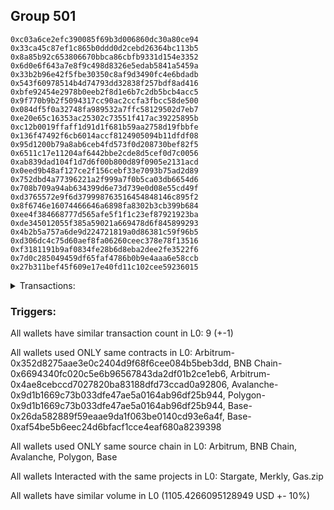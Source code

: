## Group 501

```0x8cfc2016256ebb57ada0c969979b620401d2c9c7
0xc03a6ce2efc390085f69b3d006860dc30a80ce94
0x33ca45c87ef1c865b0ddd0d2cebd26364bc113b5
0x8a85b92c653806670bbca86cbfb9331d154e3352
0x6d0e6f643a7e8f9c498d8326e5edab5841a5459a
0x33b2b96e42f5fbe30350c8af9d3490fc4e6bdadb
0x543f60978514b4d74793dd32838f257bdf8ad416
0xbfe92454e2978b0eeb2f8d1e6b7c2db5bcb4acc5
0x9f770b9b2f5094317cc90ac2ccfa3fbcc58de500
0x084df5f0a32748fa989532a7ffc58129502d7eb7
0xe20e65c16353ac25302c73551f417ac39225895b
0xc12b0019ffaff1d91d1f681b59aa2758d19fbbfe
0x136f47492f6cb6014accf8124905094b11dfdf08
0x95d1200b79a8ab6ceb4fd573f0d208730bef82f5
0x6511c17e11204af6442bbe2cde8d5cef0d7c0056
0xab839dad104f1d7d6f00b800d89f0905e2131acd
0x0eed9b48af127ce2f156cebf33e7093b75ad2d89
0x752dbd4a77396221a2f999a7f0b5ca03db6654d6
0x708b709a94ab634399d6e73d739e0d08e55cd49f
0xd3765572e9f6d379998763516454848146c895f2
0x8f6746e16074466646a6898fa8302b3cb399b684
0xee4f384668777d565afe5f1f1c23ef87921923ba
0xde345012055f385a59021a669478d6f845899293
0x4b2b5a757a6de9d224721819a0d86381c59f96b5
0xd306dc4c75d60aef8fa06260ceec378e78f13516
0xf3181191b9af0834fe28b6d8eba2dee2fe3522f6
0x7d0c285049459df65faf4786b0b9e4aaa6e58ccb
0x27b311bef45f609e17e40fd11c102cee59236015
```
<details>
<summary>Transactions:</summary>

Hashes: 

Wallet: 0x8cfc2016256ebb57ada0c969979b620401d2c9c7

       Hash: 0xf6ed8cae7df48eac57d4a1121126904443ff88ee9f5409fd6ab142724ddcf8e0
         - source chain: Arbitrum
         - destination chain: BNB Chain
         - project: Stargate
         - contract: 0x352d8275aae3e0c2404d9f68f6cee084b5beb3dd
         - value USD: 9.431628276
       Hash: 0x2aa1936dbb971467a13c274419dffeb8420ffe5405b286aae749490062a010c6
         - source chain: BNB Chain
         - destination chain: Base
         - project: Stargate
         - contract: 0x6694340fc020c5e6b96567843da2df01b2ce1eb6
         - value USD: 7.559213079
       Hash: 0x4807e0d516b32abb8733635c690de9fed61a0d3ed1467132dbf34773bf118158
         - source chain: Arbitrum
         - destination chain: Aptos
         - project: Merkly
         - contract: 0x4ae8cebccd7027820ba83188dfd73ccad0a92806
       Hash: 0xd85b0531210840b2d490efb96607a8b70c7fcf228e44828a315f1ac4d7c0d3b5
         - source chain: Arbitrum
         - destination chain: BNB Chain
         - project: Stargate
         - contract: 0x352d8275aae3e0c2404d9f68f6cee084b5beb3dd
         - value USD: 263.248442222
       Hash: 0xcb987b980786b3db0c2a8118d6b63c5983f10b889b65d667a20b0c0e086333d2
         - source chain: BNB Chain
         - destination chain: Avalanche
         - project: Stargate
         - contract: 0x6694340fc020c5e6b96567843da2df01b2ce1eb6
         - value USD: 262.163150638
       Hash: 0xa211967687bb31cd15e547e8c3fbebd6c0a081ce4a1cfec880581c7b8d07fab2
         - source chain: Avalanche
         - destination chain: Polygon
         - project: Stargate
         - contract: 0x9d1b1669c73b033dfe47ae5a0164ab96df25b944
         - value USD: 260.816788599
       Hash: 0xe27eea234e3c16fc8090245433441188441179d06311f0ecd3677746cc8d99c1
         - source chain: Polygon
         - destination chain: Base
         - project: Stargate
         - contract: 0x9d1b1669c73b033dfe47ae5a0164ab96df25b944
         - value USD: 258.055023158
       Hash: 0x1f59d1316380f4820f4272b4c8549572d089f62fede944e39b7333dd7a0dbf99
         - source chain: Base
         - destination chain: Base
         - project: Gas.zip
         - contract: 0x26da582889f59eaae9da1f063be0140cd93e6a4f
         - value USD: 0.0001524718947
       Hash: 0x38b1c7718476278a1d4865ad82051e0bff60ccdecec56cd3d5b2c6b02167bfdc
         - source chain: Base
         - destination chain: Optimism
         - project: Stargate
         - contract: 0xaf54be5b6eec24d6bfacf1cce4eaf680a8239398
         - value USD: 44.152211069
Wallet: 0xc03a6ce2efc390085f69b3d006860dc30a80ce94

       Hash:0x4800961d55246ae587c5c8c033ca14af4b6aae25aa8c4d19bba30cdabd76a845
         - source chain: Arbitrum
         - destination chain: BNB Chain
         - project: Stargate
         - contract: 0x352d8275aae3e0c2404d9f68f6cee084b5beb3dd
         - value USD: 9.278487136
       Hash:0x32f8d37ef3fc2a7ab108d91b2726edeb76785f17e95c2afab6269e15bbe35583
         - source chain: BNB Chain
         - destination chain: Base
         - project: Stargate
         - contract: 0x6694340fc020c5e6b96567843da2df01b2ce1eb6
         - value USD: 7.330785045
       Hash:0x6357a77da05bb46c219c16ed36f3b70da3763ec867ffcbe6663060d7b541c5fd
         - source chain: Arbitrum
         - destination chain: Aptos
         - project: Merkly
         - contract: 0x4ae8cebccd7027820ba83188dfd73ccad0a92806
       Hash:0xce60520fd460df2e3454947c2e8946f1578b77ab4e4452937c4fcce1f08380d6
         - source chain: Arbitrum
         - destination chain: BNB Chain
         - project: Stargate
         - contract: 0x352d8275aae3e0c2404d9f68f6cee084b5beb3dd
         - value USD: 262.516664167
       Hash:0xce771eee1ddcf37656899b3cd1204db0af3492d3d150a1ea88bd937a53bb0a9b
         - source chain: BNB Chain
         - destination chain: Avalanche
         - project: Stargate
         - contract: 0x6694340fc020c5e6b96567843da2df01b2ce1eb6
         - value USD: 261.153612084
       Hash:0x1ccbf7c4b052815b13eaffd5c18b0461d36125a070e76ba824a56a3153f63266
         - source chain: Avalanche
         - destination chain: Polygon
         - project: Stargate
         - contract: 0x9d1b1669c73b033dfe47ae5a0164ab96df25b944
         - value USD: 259.419869273
       Hash:0xfcbd9cff323c3aada0a5870f3059d137ed0c8c531bb1613657dc40b3b8e3756f
         - source chain: Polygon
         - destination chain: Base
         - project: Stargate
         - contract: 0x9d1b1669c73b033dfe47ae5a0164ab96df25b944
         - value USD: 256.527657569
       Hash:0x8f09bc8e45fd94048d2043fa238ec1e653a6c61dfc2a925eb3c36d18624c8677
         - source chain: Base
         - destination chain: Base
         - project: Gas.zip
         - contract: 0x26da582889f59eaae9da1f063be0140cd93e6a4f
         - value USD: 4.630382921e-05
       Hash:0x0fa32ffafe0f71fc3a555597ea86aa9e22fffd1c6ca17e382473b196604175ad
         - source chain: Base
         - destination chain: Optimism
         - project: Stargate
         - contract: 0xaf54be5b6eec24d6bfacf1cce4eaf680a8239398
         - value USD: 43.083640254
Wallet: 0x33ca45c87ef1c865b0ddd0d2cebd26364bc113b5

       Hash:0x4d3da93c1e6d348dddcc9e1bb05726bb62fd5d1f16b05c18692ec3edb4db1b49
         - source chain: Arbitrum
         - destination chain: BNB Chain
         - project: Stargate
         - contract: 0x352d8275aae3e0c2404d9f68f6cee084b5beb3dd
         - value USD: 9.546567695
       Hash:0x7d4350a6863572e3f6009f24d7457961b06329b99253de910575c00334bd355d
         - source chain: BNB Chain
         - destination chain: Base
         - project: Stargate
         - contract: 0x6694340fc020c5e6b96567843da2df01b2ce1eb6
         - value USD: 7.590468861
       Hash:0xcc56477887361728b67d3d80b40dbbb1358979f263ce64f188e43f08c3dd37e5
         - source chain: Arbitrum
         - destination chain: Aptos
         - project: Merkly
         - contract: 0x4ae8cebccd7027820ba83188dfd73ccad0a92806
       Hash:0x6a64bbadd953fe02a3aba9ddb51b347411c2601d4d56d30b617505195bb660c3
         - source chain: Arbitrum
         - destination chain: BNB Chain
         - project: Stargate
         - contract: 0x352d8275aae3e0c2404d9f68f6cee084b5beb3dd
         - value USD: 259.64104478
       Hash:0x2b4ce7c0be7c61ea2ca2b63f4e99f56de268ddc5c1dfc44db357104cef21c186
         - source chain: BNB Chain
         - destination chain: Avalanche
         - project: Stargate
         - contract: 0x6694340fc020c5e6b96567843da2df01b2ce1eb6
         - value USD: 257.463227473
       Hash:0x0a13f6acc9f3b8ab7dd8484ec7594d717f421033f562231c73ccc1d012937a85
         - source chain: Avalanche
         - destination chain: Polygon
         - project: Stargate
         - contract: 0x9d1b1669c73b033dfe47ae5a0164ab96df25b944
         - value USD: 255.983818701
       Hash:0x4d0602b8526a5ccc735f2b1076eb3214659943beab80aa1be26a99094b92a936
         - source chain: Polygon
         - destination chain: Base
         - project: Stargate
         - contract: 0x9d1b1669c73b033dfe47ae5a0164ab96df25b944
         - value USD: 253.370061943
       Hash:0x644235dada383103ae138a185ee68adc420125af720d585e619c277b06d52bc7
         - source chain: Base
         - destination chain: Kava
         - project: Gas.zip
         - contract: 0x26da582889f59eaae9da1f063be0140cd93e6a4f
         - value USD: 4.248853075e-08
       Hash:0x7536cdcc13771db318f986b3c1a255052f4022729d7d52bd06b46d0d99f69e6a
         - source chain: Base
         - destination chain: Optimism
         - project: Stargate
         - contract: 0xaf54be5b6eec24d6bfacf1cce4eaf680a8239398
         - value USD: 47.03687826
Wallet: 0x8a85b92c653806670bbca86cbfb9331d154e3352

       Hash:0x9a6a3f64c15d09f800674f879a207a3f9f02c3f8e28182c2d0c2eba87969e2e8
         - source chain: Arbitrum
         - destination chain: BNB Chain
         - project: Stargate
         - contract: 0x352d8275aae3e0c2404d9f68f6cee084b5beb3dd
         - value USD: 9.082977139
       Hash:0x2ad5449ac298e3bb24b354360e59a6a40d0b9c72bb00c46596d009124e50e8d6
         - source chain: BNB Chain
         - destination chain: Base
         - project: Stargate
         - contract: 0x6694340fc020c5e6b96567843da2df01b2ce1eb6
         - value USD: 7.147019134
       Hash:0xe64a670fe6068b8b0dd247f3866b40a3eace9f5bdf9e61d56d29f55b9a1f10ea
         - source chain: Arbitrum
         - destination chain: Aptos
         - project: Merkly
         - contract: 0x4ae8cebccd7027820ba83188dfd73ccad0a92806
       Hash:0xe50659fd580a4d044e7dd2483820e31abea75f071398697d7f0c8e8039c9e422
         - source chain: Arbitrum
         - destination chain: BNB Chain
         - project: Stargate
         - contract: 0x352d8275aae3e0c2404d9f68f6cee084b5beb3dd
         - value USD: 267.336193
       Hash:0xe416552e837ba39cd91acfb54d1c1d7c48ba7b6590757c3491c29a9a18bb59ea
         - source chain: BNB Chain
         - destination chain: Avalanche
         - project: Stargate
         - contract: 0x6694340fc020c5e6b96567843da2df01b2ce1eb6
         - value USD: 265.537020919
       Hash:0xa1f01203fadf7e73be56fd788e62994d5d384c0f917f62be84a5ed671aaf2b0a
         - source chain: Avalanche
         - destination chain: Polygon
         - project: Stargate
         - contract: 0x9d1b1669c73b033dfe47ae5a0164ab96df25b944
         - value USD: 264.05206028
       Hash:0x71811e5d5ecbd54857c9fcca72533483236fb2dfb9d44858ed800051e88898ab
         - source chain: Polygon
         - destination chain: Base
         - project: Stargate
         - contract: 0x9d1b1669c73b033dfe47ae5a0164ab96df25b944
         - value USD: 261.45102292
       Hash:0xea6ef51b18ad09c2fad1471275c76d1bf03b8503c310e3a1f424b1a50d330d21
         - source chain: Base
         - destination chain: Metis
         - project: Gas.zip
         - contract: 0x26da582889f59eaae9da1f063be0140cd93e6a4f
         - value USD: 8.155973349e-07
       Hash:0x79ae178e0fea1a5ad4005641e58533a1652f3d629a44a9b6c6ee8968a712bddc
         - source chain: Base
         - destination chain: Optimism
         - project: Stargate
         - contract: 0xaf54be5b6eec24d6bfacf1cce4eaf680a8239398
         - value USD: 43.584594214
Wallet: 0x6d0e6f643a7e8f9c498d8326e5edab5841a5459a

       Hash:0xe8e7454b4f26d355d398776eccda9a317c1bdb3b9f2273441247d0fa4081838e
         - source chain: Arbitrum
         - destination chain: BNB Chain
         - project: Stargate
         - contract: 0x352d8275aae3e0c2404d9f68f6cee084b5beb3dd
         - value USD: 9.25167998
       Hash:0x04512f51f83ab7fc38d84c1fea2659a9df78d60a3cdd8ea03d862f7699c645ff
         - source chain: BNB Chain
         - destination chain: Base
         - project: Stargate
         - contract: 0x6694340fc020c5e6b96567843da2df01b2ce1eb6
         - value USD: 7.389062607
       Hash:0xa9bb73825815bb8c38f0d842478ea1394ba5c108a2a8c8fa3db4b2f715b2aa4c
         - source chain: Arbitrum
         - destination chain: Aptos
         - project: Merkly
         - contract: 0x4ae8cebccd7027820ba83188dfd73ccad0a92806
       Hash:0x949042c15cf575d2c5cda24ec8e3843d493fa3515a9ed6859ac5cb0c6680b0ef
         - source chain: Arbitrum
         - destination chain: BNB Chain
         - project: Stargate
         - contract: 0x352d8275aae3e0c2404d9f68f6cee084b5beb3dd
         - value USD: 276.008190424
       Hash:0x1cd4f244d3556f350f36831b6380d90b6a87d37fb91d7db319489284dfba49c1
         - source chain: BNB Chain
         - destination chain: Avalanche
         - project: Stargate
         - contract: 0x6694340fc020c5e6b96567843da2df01b2ce1eb6
         - value USD: 274.307857169
       Hash:0xcb9fc647051145ef43241d326a11aa5b483fc6e2cb1941924547c5f4e953f6fd
         - source chain: Avalanche
         - destination chain: Polygon
         - project: Stargate
         - contract: 0x9d1b1669c73b033dfe47ae5a0164ab96df25b944
         - value USD: 272.809309196
       Hash:0x8c6d611cfd97faa6604d6d039c7e8d7b6ae0f7618566fc93f37c801ca5bd0ea0
         - source chain: Polygon
         - destination chain: Base
         - project: Stargate
         - contract: 0x9d1b1669c73b033dfe47ae5a0164ab96df25b944
         - value USD: 270.32681201
       Hash:0x6bccdd4ff32a2de1cfc7b8de6e46fe710b7b6179ac453bddd0b5b9ffe37db2f1
         - source chain: Base
         - destination chain: Scroll
         - project: Gas.zip
         - contract: 0x26da582889f59eaae9da1f063be0140cd93e6a4f
         - value USD: 9.8349417e-05
       Hash:0xaf0a8609f4d5b83ba0fb2bba057f9b60683d209f6bb61fdbd654aff19d7b992c
         - source chain: Base
         - destination chain: Optimism
         - project: Stargate
         - contract: 0xaf54be5b6eec24d6bfacf1cce4eaf680a8239398
         - value USD: 45.658741496
Wallet: 0x33b2b96e42f5fbe30350c8af9d3490fc4e6bdadb

       Hash:0x7df4bb56bc369223fc513931a55d0157f3a54fd9437377198d66dad86da299b3
         - source chain: Arbitrum
         - destination chain: BNB Chain
         - project: Stargate
         - contract: 0x352d8275aae3e0c2404d9f68f6cee084b5beb3dd
         - value USD: 15.010802041
       Hash:0x242b242b422e80c2e9262b9129dd35bf8f3a72fdbf6f17723854f96a1097a68e
         - source chain: BNB Chain
         - destination chain: Base
         - project: Stargate
         - contract: 0x6694340fc020c5e6b96567843da2df01b2ce1eb6
         - value USD: 13.017464522
       Hash:0x947764a17802298d7e8a834b25c580f0cad9cb05e27af9952285a1a15e1f7372
         - source chain: Arbitrum
         - destination chain: Aptos
         - project: Merkly
         - contract: 0x4ae8cebccd7027820ba83188dfd73ccad0a92806
       Hash:0x5640428172ba4df2d5c64aab3466a11f082b4c1efa86a32d947a3bf55b3ad932
         - source chain: Arbitrum
         - destination chain: BNB Chain
         - project: Stargate
         - contract: 0x352d8275aae3e0c2404d9f68f6cee084b5beb3dd
         - value USD: 270.183481926
       Hash:0xba66857d09603b83e9d116ea3bd8757a711f13b6397606897ac48d1d234978bb
         - source chain: BNB Chain
         - destination chain: Avalanche
         - project: Stargate
         - contract: 0x6694340fc020c5e6b96567843da2df01b2ce1eb6
         - value USD: 267.545201748
       Hash:0x9c4970da265214809e9a9c683c816ce56bc0c634a9ebf157a2e88dffe5e7fa37
         - source chain: Avalanche
         - destination chain: Polygon
         - project: Stargate
         - contract: 0x9d1b1669c73b033dfe47ae5a0164ab96df25b944
         - value USD: 265.677249078
       Hash:0xf9de877272253dc12051422176275f2a14382c43582907657fe15fc4a4bf40e3
         - source chain: Polygon
         - destination chain: Base
         - project: Stargate
         - contract: 0x9d1b1669c73b033dfe47ae5a0164ab96df25b944
         - value USD: 263.44168951
       Hash:0xef78d9de316626d7ebe74b24f17d4325fee0939b07453e2193bd842cd35dfe56
         - source chain: Base
         - destination chain: Scroll
         - project: Gas.zip
         - contract: 0x26da582889f59eaae9da1f063be0140cd93e6a4f
         - value USD: 4.0068281e-05
       Hash:0x2c4ab945826fc3b0cd9e5b64c20dc2ad334ea04665ab4c84e43d937f720044ae
         - source chain: Base
         - destination chain: Optimism
         - project: Stargate
         - contract: 0xaf54be5b6eec24d6bfacf1cce4eaf680a8239398
         - value USD: 42.003175547
Wallet: 0x543f60978514b4d74793dd32838f257bdf8ad416

       Hash:0x76131d3e8bb06e3aeb8e00f1aed8125d9d401c1905ef3722cbd8d245f1b79bf6
         - source chain: Arbitrum
         - destination chain: BNB Chain
         - project: Stargate
         - contract: 0x352d8275aae3e0c2404d9f68f6cee084b5beb3dd
         - value USD: 9.197858514
       Hash:0x1e40e7f028fec30b7ff7e3e72f1724326c98767721ebe085bd77c36e7569b52f
         - source chain: BNB Chain
         - destination chain: Base
         - project: Stargate
         - contract: 0x6694340fc020c5e6b96567843da2df01b2ce1eb6
         - value USD: 7.316889473
       Hash:0x62f0f9339fe02fb9325d6e0a496dd33bc1de7937dd917cf97f56336488f39b43
         - source chain: Arbitrum
         - destination chain: Aptos
         - project: Merkly
         - contract: 0x4ae8cebccd7027820ba83188dfd73ccad0a92806
       Hash:0x547754ff57f30ac3ec57aeac39d184201fbd2ceecc037b029e5af27370639e3e
         - source chain: Arbitrum
         - destination chain: BNB Chain
         - project: Stargate
         - contract: 0x352d8275aae3e0c2404d9f68f6cee084b5beb3dd
         - value USD: 268.380972686
       Hash:0x91d5842a4bd68526639aa4b2dc4be3b8b40c4e30122c0fe5cb6b1738a4d12ca8
         - source chain: BNB Chain
         - destination chain: Avalanche
         - project: Stargate
         - contract: 0x6694340fc020c5e6b96567843da2df01b2ce1eb6
         - value USD: 266.14324905
       Hash:0x141b43af791e826f6d8f9dcae90332aefbd4473395cecd98b3947ed63f00f32f
         - source chain: Avalanche
         - destination chain: Polygon
         - project: Stargate
         - contract: 0x9d1b1669c73b033dfe47ae5a0164ab96df25b944
         - value USD: 264.149024658
       Hash:0xd6d2772805b101e86b54bb7aeae8472ffbcdc51063e9defc67d8a8bbdf4cd2cd
         - source chain: Polygon
         - destination chain: Base
         - project: Stargate
         - contract: 0x9d1b1669c73b033dfe47ae5a0164ab96df25b944
         - value USD: 260.633012057
       Hash:0xe04f72dd7951c7499be6596d747be26396bf9ce3d7a52f009c980524321a896c
         - source chain: Base
         - destination chain: Linea
         - project: Gas.zip
         - contract: 0x26da582889f59eaae9da1f063be0140cd93e6a4f
         - value USD: 0.0001625647364
       Hash:0x04de71703bd922a2e35b7b0acab3ec3985a7b577841551f6161aca29e6d4a6a4
         - source chain: Base
         - destination chain: Optimism
         - project: Stargate
         - contract: 0xaf54be5b6eec24d6bfacf1cce4eaf680a8239398
         - value USD: 43.884538896
Wallet: 0xbfe92454e2978b0eeb2f8d1e6b7c2db5bcb4acc5

       Hash:0x39e7ed88899c44a2d024a3b4b73fd9d12ec7a40edda051068150c2e892dd28e6
         - source chain: Arbitrum
         - destination chain: BNB Chain
         - project: Stargate
         - contract: 0x352d8275aae3e0c2404d9f68f6cee084b5beb3dd
         - value USD: 5.949433149
       Hash:0x51a9df94f6deaa3d1c5c2981173755a435ff232c229a9a86f8ff24441fa763ed
         - source chain: BNB Chain
         - destination chain: Base
         - project: Stargate
         - contract: 0x6694340fc020c5e6b96567843da2df01b2ce1eb6
         - value USD: 4.146816209
       Hash:0x193956313f9569af331141833ed809fd1baa51a90978eeca6f13f681ecee846e
         - source chain: Arbitrum
         - destination chain: Aptos
         - project: Merkly
         - contract: 0x4ae8cebccd7027820ba83188dfd73ccad0a92806
       Hash:0x9ad5cf9cfe867d77c1eac6ee7956b50afa4079527dc77db38251d9ec300a8cad
         - source chain: Arbitrum
         - destination chain: BNB Chain
         - project: Stargate
         - contract: 0x352d8275aae3e0c2404d9f68f6cee084b5beb3dd
         - value USD: 277.460088817
       Hash:0x437f01e1aeb2171a94b2d598fab2e5ca47a8f7e6cd4ca07cca465afa054f77cd
         - source chain: BNB Chain
         - destination chain: Avalanche
         - project: Stargate
         - contract: 0x6694340fc020c5e6b96567843da2df01b2ce1eb6
         - value USD: 275.411092528
       Hash:0x9ebf33bdad0abb1184d719a854d96207508fe1ed6cfb0dfda8eaeef6675682d7
         - source chain: Avalanche
         - destination chain: Polygon
         - project: Stargate
         - contract: 0x9d1b1669c73b033dfe47ae5a0164ab96df25b944
         - value USD: 272.82865505
       Hash:0x2313fac14c6f7bb2ec3635f6189c368e270e18cf3c78a59ce498133d7f68b004
         - source chain: Polygon
         - destination chain: Base
         - project: Stargate
         - contract: 0x9d1b1669c73b033dfe47ae5a0164ab96df25b944
         - value USD: 269.228502272
       Hash:0xea0be830caf132dade5422e4c7a69914e5bb47b48ea0d7bf5f3fddfcc2231a17
         - source chain: Base
         - destination chain: Metis
         - project: Gas.zip
         - contract: 0x26da582889f59eaae9da1f063be0140cd93e6a4f
         - value USD: 2.198566729e-06
       Hash:0x5053ff319387652c4bed07373b0152478643d533a75eca5e566e6661a1932c56
         - source chain: Base
         - destination chain: Optimism
         - project: Stargate
         - contract: 0xaf54be5b6eec24d6bfacf1cce4eaf680a8239398
         - value USD: 43.949096677
Wallet: 0x9f770b9b2f5094317cc90ac2ccfa3fbcc58de500

       Hash:0xb6fab2f980d0676e711b80f71d9ca0b888c9806369a58b623d4f4dc2f42e5014
         - source chain: Arbitrum
         - destination chain: BNB Chain
         - project: Stargate
         - contract: 0x352d8275aae3e0c2404d9f68f6cee084b5beb3dd
         - value USD: 9.631131275
       Hash:0xebe80672bf228ca94000ab0416e18dba2f6c1efb782194d1777c34b12b8e314e
         - source chain: BNB Chain
         - destination chain: Base
         - project: Stargate
         - contract: 0x6694340fc020c5e6b96567843da2df01b2ce1eb6
         - value USD: 7.675611128
       Hash:0x6c922a3561b7ec7b86898c5860205b0f96473f309d6f838c71454ebd9ff85825
         - source chain: Arbitrum
         - destination chain: Aptos
         - project: Merkly
         - contract: 0x4ae8cebccd7027820ba83188dfd73ccad0a92806
       Hash:0xc3fcc5b4546a1194c8279f6ccf8b829b75fced0df57db5f5afcd2986f6f4efdf
         - source chain: Arbitrum
         - destination chain: BNB Chain
         - project: Stargate
         - contract: 0x352d8275aae3e0c2404d9f68f6cee084b5beb3dd
         - value USD: 266.003521843
       Hash:0x352d6d694f03c57368a0cd5b8a0eb41dc31e768e0e9173f45b785144baf7512d
         - source chain: BNB Chain
         - destination chain: Avalanche
         - project: Stargate
         - contract: 0x6694340fc020c5e6b96567843da2df01b2ce1eb6
         - value USD: 264.315646154
       Hash:0x514da1276eedafc3187d81ebf031d1b2bb3bccdce14afe6e99d0a2695d8293a8
         - source chain: Avalanche
         - destination chain: Polygon
         - project: Stargate
         - contract: 0x9d1b1669c73b033dfe47ae5a0164ab96df25b944
         - value USD: 261.749771596
       Hash:0x3139162b0a6def61539cd4d9a10f240d0ec3b553d95761f3cfed68020e36cb79
         - source chain: Polygon
         - destination chain: Base
         - project: Stargate
         - contract: 0x9d1b1669c73b033dfe47ae5a0164ab96df25b944
         - value USD: 258.73848028
       Hash:0x3023842f36ecf062d241c502e2767b074f5935ddfd952487d3d76a64bd761ed8
         - source chain: Base
         - destination chain: Linea
         - project: Gas.zip
         - contract: 0x26da582889f59eaae9da1f063be0140cd93e6a4f
         - value USD: 3.350824158e-05
       Hash:0x47c7aaa45c08d3e83513fb8cd08e7a31ab1567a9a585a19cb4a9dcaabe971874
         - source chain: Base
         - destination chain: Optimism
         - project: Stargate
         - contract: 0xaf54be5b6eec24d6bfacf1cce4eaf680a8239398
         - value USD: 40.785867496
Wallet: 0x084df5f0a32748fa989532a7ffc58129502d7eb7

       Hash:0xdf594ce5853711eefc9fe16c3a3d2cf63bca51429745099d147bdcecaf525544
         - source chain: Arbitrum
         - destination chain: BNB Chain
         - project: Stargate
         - contract: 0x352d8275aae3e0c2404d9f68f6cee084b5beb3dd
         - value USD: 9.428877208
       Hash:0x1ced05df536973fb60d13ffdd45102329533652bd2518070376cb0e6697f262c
         - source chain: BNB Chain
         - destination chain: Base
         - project: Stargate
         - contract: 0x6694340fc020c5e6b96567843da2df01b2ce1eb6
         - value USD: 7.515816555
       Hash:0x7c5634d732e859ac20157a4e9d615a58169151915b521a0caa8ae749c81f5b70
         - source chain: Arbitrum
         - destination chain: Aptos
         - project: Merkly
         - contract: 0x4ae8cebccd7027820ba83188dfd73ccad0a92806
       Hash:0x1ef58b90e8dc7678d32b420a02f7d47c2253339da3ba06d9c8f38a5c59e2ce0c
         - source chain: Arbitrum
         - destination chain: BNB Chain
         - project: Stargate
         - contract: 0x352d8275aae3e0c2404d9f68f6cee084b5beb3dd
         - value USD: 273.926623286
       Hash:0x2c5651775c03cfcd7b0a5c053904e471e337b1860d46546bf9742da08bc4e3c6
         - source chain: BNB Chain
         - destination chain: Avalanche
         - project: Stargate
         - contract: 0x6694340fc020c5e6b96567843da2df01b2ce1eb6
         - value USD: 272.634497861
       Hash:0x3906e974fa936e6dd5fa04b039054edcf510e353f99c13d1fdf32662c84e231a
         - source chain: Avalanche
         - destination chain: Polygon
         - project: Stargate
         - contract: 0x9d1b1669c73b033dfe47ae5a0164ab96df25b944
         - value USD: 269.564934348
       Hash:0xd0467ec92d9547ab1821f797703ca821150a16d3d158363a095ed712571ba00a
         - source chain: Polygon
         - destination chain: Base
         - project: Stargate
         - contract: 0x9d1b1669c73b033dfe47ae5a0164ab96df25b944
         - value USD: 265.902657724
       Hash:0xffe79a652c08f7623fa44c0246a0b2f8505b837652ef7b604f3f616677d2f0bd
         - source chain: Base
         - destination chain: Zora
         - project: Gas.zip
         - contract: 0x26da582889f59eaae9da1f063be0140cd93e6a4f
         - value USD: 0.0001652402663
       Hash:0xa02786341c79b512d22bbdf8d9f2ec7a3645cf6e308be78e9b636f4c9b505c7e
         - source chain: Base
         - destination chain: Optimism
         - project: Stargate
         - contract: 0xaf54be5b6eec24d6bfacf1cce4eaf680a8239398
         - value USD: 41.507712824
Wallet: 0xe20e65c16353ac25302c73551f417ac39225895b

       Hash:0x8f50201016f53ab4edd1f9ef1cbd492e1244a4c3cb9b05b80a8abf1911c55eea
         - source chain: Arbitrum
         - destination chain: BNB Chain
         - project: Stargate
         - contract: 0x352d8275aae3e0c2404d9f68f6cee084b5beb3dd
         - value USD: 8.847850356
       Hash:0xff2bdafb292254d98e0b66254d14ed3134984e146677000ae7a19f37176719c0
         - source chain: BNB Chain
         - destination chain: Base
         - project: Stargate
         - contract: 0x6694340fc020c5e6b96567843da2df01b2ce1eb6
         - value USD: 6.899890257
       Hash:0x41f47f8f9a9ddfc5128cc36a0d572b073da96473a5a21df785ef268d83c9046f
         - source chain: Arbitrum
         - destination chain: Aptos
         - project: Merkly
         - contract: 0x4ae8cebccd7027820ba83188dfd73ccad0a92806
       Hash:0xf83317042d708ac2e3639af3cc0517dee306ce2628f7010d20eb7b530d8cae58
         - source chain: Arbitrum
         - destination chain: BNB Chain
         - project: Stargate
         - contract: 0x352d8275aae3e0c2404d9f68f6cee084b5beb3dd
         - value USD: 263.412517602
       Hash:0x4398824230562b0372b137d1796bdc2781f8f58f176c2401231fa25ded4cf3fd
         - source chain: BNB Chain
         - destination chain: Avalanche
         - project: Stargate
         - contract: 0x6694340fc020c5e6b96567843da2df01b2ce1eb6
         - value USD: 261.758270598
       Hash:0x71a0ec261064717c71054a91c1fb92d198bc91f2520d0190b660d9bb67c4e744
         - source chain: Avalanche
         - destination chain: Polygon
         - project: Stargate
         - contract: 0x9d1b1669c73b033dfe47ae5a0164ab96df25b944
         - value USD: 258.793302513
       Hash:0xa00a461cbab3cef4e0044eccc8f1c72acdb2b43317975f07b0c8febe344bbe97
         - source chain: Polygon
         - destination chain: Base
         - project: Stargate
         - contract: 0x9d1b1669c73b033dfe47ae5a0164ab96df25b944
         - value USD: 254.974843354
       Hash:0xd8dabceba166ea2d41d92a7d32840a89772e14a584deae07151c2df5b67999dd
         - source chain: Base
         - destination chain: Zora
         - project: Gas.zip
         - contract: 0x26da582889f59eaae9da1f063be0140cd93e6a4f
         - value USD: 3.642571e-05
       Hash:0x6657fd096ecf978227875f5f69543f65f6a57de2fd935e67c64c3a1a53a76c4d
         - source chain: Base
         - destination chain: Optimism
         - project: Stargate
         - contract: 0xaf54be5b6eec24d6bfacf1cce4eaf680a8239398
         - value USD: 52.360314149
Wallet: 0xc12b0019ffaff1d91d1f681b59aa2758d19fbbfe

       Hash:0x86e8e61441cb3ad75d0460d2a755339f0db0ce283fb98c585b0b6ab798491bca
         - source chain: Arbitrum
         - destination chain: BNB Chain
         - project: Stargate
         - contract: 0x352d8275aae3e0c2404d9f68f6cee084b5beb3dd
         - value USD: 8.642174717
       Hash:0xd2f9b41b356695b65b3f2619d6a7a440e0711cfc845b9ac4945e91f32d1d9408
         - source chain: BNB Chain
         - destination chain: Base
         - project: Stargate
         - contract: 0x6694340fc020c5e6b96567843da2df01b2ce1eb6
         - value USD: 6.771378478
       Hash:0x5b5012a17103127e0755b2e81fcce34afe113a44a1aa9373ce3a093658a4e1c6
         - source chain: Arbitrum
         - destination chain: Aptos
         - project: Merkly
         - contract: 0x4ae8cebccd7027820ba83188dfd73ccad0a92806
       Hash:0x950619c7b4ab9b86713822fadbd55decad56f0defcf7c778848a94a8d2e189f3
         - source chain: Arbitrum
         - destination chain: BNB Chain
         - project: Stargate
         - contract: 0x352d8275aae3e0c2404d9f68f6cee084b5beb3dd
         - value USD: 277.046512497
       Hash:0x80c861bed35ee2debe91eac2938a49acc8b4b1281d482f965c324c915f5d1da0
         - source chain: BNB Chain
         - destination chain: Avalanche
         - project: Stargate
         - contract: 0x6694340fc020c5e6b96567843da2df01b2ce1eb6
         - value USD: 275.88043589
       Hash:0x0c34a0223a17e0e7898e577be32e56f0ac044ee801f1c4891c1680a75d4e5a43
         - source chain: Avalanche
         - destination chain: Polygon
         - project: Stargate
         - contract: 0x9d1b1669c73b033dfe47ae5a0164ab96df25b944
         - value USD: 270.36324471
       Hash:0x5decee997b871246731bdb7ffb5c30c35c5c2f6a1495d1454e3d7f9ba7bc2c9e
         - source chain: Polygon
         - destination chain: Base
         - project: Stargate
         - contract: 0x9d1b1669c73b033dfe47ae5a0164ab96df25b944
         - value USD: 266.589177681
       Hash:0x307bb35ed2cbd6bab70a2ddbd5688ddb06638f3a97e1b294d07c53c009c9a0ae
         - source chain: Base
         - destination chain: Kava
         - project: Gas.zip
         - contract: 0x26da582889f59eaae9da1f063be0140cd93e6a4f
         - value USD: 3.306050442e-08
       Hash:0x000a9dfc0a435a4a29a36100737195308d741728c1e342a75d85d7f0582f8cb6
         - source chain: Base
         - destination chain: Optimism
         - project: Stargate
         - contract: 0xaf54be5b6eec24d6bfacf1cce4eaf680a8239398
         - value USD: 45.138749949
Wallet: 0x136f47492f6cb6014accf8124905094b11dfdf08

       Hash:0x5c3b64a9f3c41db3a29638ee57b6ac927826338e5506060605f63706b053e1ab
         - source chain: Arbitrum
         - destination chain: BNB Chain
         - project: Stargate
         - contract: 0x352d8275aae3e0c2404d9f68f6cee084b5beb3dd
         - value USD: 9.636065985
       Hash:0xfc937ea5d0189a79524cab75d29875b234ab3e730fc26889d6b99f0c2d5b64f2
         - source chain: BNB Chain
         - destination chain: Base
         - project: Stargate
         - contract: 0x6694340fc020c5e6b96567843da2df01b2ce1eb6
         - value USD: 7.662202787
       Hash:0x9e67abc788968d964f045d7f2598fecde179e3755ec956f4980ea95b02663c3b
         - source chain: Arbitrum
         - destination chain: Aptos
         - project: Merkly
         - contract: 0x4ae8cebccd7027820ba83188dfd73ccad0a92806
       Hash:0xa0f65116aa2103f22a726fe6ba10cda70817ed52b4d89829ccfd4e5d004c6ab8
         - source chain: Arbitrum
         - destination chain: BNB Chain
         - project: Stargate
         - contract: 0x352d8275aae3e0c2404d9f68f6cee084b5beb3dd
         - value USD: 263.960915467
       Hash:0xb1a3a024e589e12602f7eb66b596f8ddb7e699c63b310c0dd0bb7d04c8f01dc8
         - source chain: BNB Chain
         - destination chain: Avalanche
         - project: Stargate
         - contract: 0x6694340fc020c5e6b96567843da2df01b2ce1eb6
         - value USD: 262.252897891
       Hash:0xc8867965e5d9332fd5b3f6e9bda365b9cf8b3a7021e2bf0ee4ba809581fdae7d
         - source chain: Avalanche
         - destination chain: Polygon
         - project: Stargate
         - contract: 0x9d1b1669c73b033dfe47ae5a0164ab96df25b944
         - value USD: 257.750752371
       Hash:0xd4f57adc11ad9da77f9b7fda1912d00ae7fe52e83e7f9ccb8be4173167f80528
         - source chain: Polygon
         - destination chain: Base
         - project: Stargate
         - contract: 0x9d1b1669c73b033dfe47ae5a0164ab96df25b944
         - value USD: 254.451898571
       Hash:0x6a3229e83fcb9cc5bfa1de564c83b542168bfb5e8d4a4ee56d548c5bf1ae7787
         - source chain: Base
         - destination chain: Metis
         - project: Gas.zip
         - contract: 0x26da582889f59eaae9da1f063be0140cd93e6a4f
         - value USD: 3.979441544e-06
       Hash:0x2232a90d267d4abf7aef5dcca0fdcbcf9b3a29d14ada5a2f406b359ace7d8fbb
         - source chain: Base
         - destination chain: Optimism
         - project: Stargate
         - contract: 0xaf54be5b6eec24d6bfacf1cce4eaf680a8239398
         - value USD: 44.61547383
Wallet: 0x95d1200b79a8ab6ceb4fd573f0d208730bef82f5

       Hash:0xc687843753d9789c303c5efd4755e9d59db57082ee952a48284559610ca7f042
         - source chain: Arbitrum
         - destination chain: BNB Chain
         - project: Stargate
         - contract: 0x352d8275aae3e0c2404d9f68f6cee084b5beb3dd
         - value USD: 9.406520399
       Hash:0x96f65a915cedf734c2c7137e691db6cd45aa4da3d149064b3bce5ecf1f361c9f
         - source chain: BNB Chain
         - destination chain: Base
         - project: Stargate
         - contract: 0x6694340fc020c5e6b96567843da2df01b2ce1eb6
         - value USD: 7.516170722
       Hash:0xff84fc5411b1af28b0825beb11c3a99d5dae103aa780086fff6cf2e82b8882b1
         - source chain: Arbitrum
         - destination chain: Aptos
         - project: Merkly
         - contract: 0x4ae8cebccd7027820ba83188dfd73ccad0a92806
       Hash:0xa7c65daf7d9d37593b921ea83c29a00adc1e721c62499be01f8055832dd2544c
         - source chain: Arbitrum
         - destination chain: BNB Chain
         - project: Stargate
         - contract: 0x352d8275aae3e0c2404d9f68f6cee084b5beb3dd
         - value USD: 270.288988611
       Hash:0x4458d456ed51f5cc264adcdb41d9d0539e7f87af2a089bfbaca15eecd8cc334e
         - source chain: BNB Chain
         - destination chain: Avalanche
         - project: Stargate
         - contract: 0x6694340fc020c5e6b96567843da2df01b2ce1eb6
         - value USD: 268.601290587
       Hash:0xc0d943546611c8535dc794117fbf5750526a7ae448238b915c89b98fe0a1e51a
         - source chain: Avalanche
         - destination chain: Polygon
         - project: Stargate
         - contract: 0x9d1b1669c73b033dfe47ae5a0164ab96df25b944
         - value USD: 263.331098319
       Hash:0x874b8e0eb2af4c7d893c7729e454d16e92ac55a1cdd8ede7638189a1bc4608e4
         - source chain: Polygon
         - destination chain: Base
         - project: Stargate
         - contract: 0x9d1b1669c73b033dfe47ae5a0164ab96df25b944
         - value USD: 260.272954485
       Hash:0x8569ed9bc7497f61ef927e7ec78b9d6eddc8642746d05100f20145d3ffc73c9f
         - source chain: Base
         - destination chain: Zora
         - project: Gas.zip
         - contract: 0x26da582889f59eaae9da1f063be0140cd93e6a4f
         - value USD: 9.372219283e-05
       Hash:0x1d4ab9ad93146eb1a461958717a13b89df66458b02d3cd82d3bdacaa212b1c2f
         - source chain: Base
         - destination chain: Optimism
         - project: Stargate
         - contract: 0xaf54be5b6eec24d6bfacf1cce4eaf680a8239398
         - value USD: 43.290101545
Wallet: 0x6511c17e11204af6442bbe2cde8d5cef0d7c0056

       Hash:0x789c38c49cdc51f27a7e36c3487e6ad899c17a538132838e39cf24f6fe6aa1f1
         - source chain: Arbitrum
         - destination chain: BNB Chain
         - project: Stargate
         - contract: 0x352d8275aae3e0c2404d9f68f6cee084b5beb3dd
         - value USD: 11.743074163
       Hash:0xeda646a842f9f96de255b4f53287d7abe432d352d8d5dd768b64b254a488084a
         - source chain: BNB Chain
         - destination chain: Base
         - project: Stargate
         - contract: 0x6694340fc020c5e6b96567843da2df01b2ce1eb6
         - value USD: 9.764398006
       Hash:0x663808642f47f430bbdd58883eb85252e79853c3e3a835d7479fc121a4f9583b
         - source chain: Arbitrum
         - destination chain: Aptos
         - project: Merkly
         - contract: 0x4ae8cebccd7027820ba83188dfd73ccad0a92806
       Hash:0x8147ac897393ddaf6778f8472dbd1904e58fb53907a88190089464450a13bb60
         - source chain: Arbitrum
         - destination chain: BNB Chain
         - project: Stargate
         - contract: 0x352d8275aae3e0c2404d9f68f6cee084b5beb3dd
         - value USD: 263.867940852
       Hash:0xe3b25b30ef24cac99fa8a869ecb7178ad54c00aad41eecd38adfd07af4346c91
         - source chain: BNB Chain
         - destination chain: Avalanche
         - project: Stargate
         - contract: 0x6694340fc020c5e6b96567843da2df01b2ce1eb6
         - value USD: 261.958126103
       Hash:0x42891c57df0c15535eaa005a081b303f57f2df68665a1ef7823f180206ea3aa3
         - source chain: Avalanche
         - destination chain: Polygon
         - project: Stargate
         - contract: 0x9d1b1669c73b033dfe47ae5a0164ab96df25b944
         - value USD: 256.790662968
       Hash:0x8d78b0493ceffd1c957d4b26a56a4aaaa84bfe204715e16da995104808b85f9d
         - source chain: Polygon
         - destination chain: Base
         - project: Stargate
         - contract: 0x9d1b1669c73b033dfe47ae5a0164ab96df25b944
         - value USD: 253.461046034
       Hash:0xca1134d097e023edb686d4abdf308619c5856312fe9f9813e22059c300b337b8
         - source chain: Base
         - destination chain: Metis
         - project: Gas.zip
         - contract: 0x26da582889f59eaae9da1f063be0140cd93e6a4f
         - value USD: 4.210907942e-06
       Hash:0xc0059429ae7175abb462af2d252698b366081fb915cddff11ba7523c7332dd0d
         - source chain: Base
         - destination chain: Optimism
         - project: Stargate
         - contract: 0xaf54be5b6eec24d6bfacf1cce4eaf680a8239398
         - value USD: 44.017992102
Wallet: 0xab839dad104f1d7d6f00b800d89f0905e2131acd

       Hash:0xeb4af6182a62652ee53aee489e81e37a26d0aca15942517b11d433f1ed42ee59
         - source chain: Arbitrum
         - destination chain: BNB Chain
         - project: Stargate
         - contract: 0x352d8275aae3e0c2404d9f68f6cee084b5beb3dd
         - value USD: 5.805143663
       Hash:0x3c64d75fe02743e11816d3cddccd7f8825ab1053cd076631dbdc6c821d7b6e90
         - source chain: BNB Chain
         - destination chain: Base
         - project: Stargate
         - contract: 0x6694340fc020c5e6b96567843da2df01b2ce1eb6
         - value USD: 3.916778414
       Hash:0x4057e985c32a2c9d0e50ce3b63e4274006f87e679af25777c5a813f233014d97
         - source chain: Arbitrum
         - destination chain: Aptos
         - project: Merkly
         - contract: 0x4ae8cebccd7027820ba83188dfd73ccad0a92806
       Hash:0xba3b71af8d3fa4342676dbf388e7326ee4f0a1427dff397a13e7197a03295177
         - source chain: Arbitrum
         - destination chain: BNB Chain
         - project: Stargate
         - contract: 0x352d8275aae3e0c2404d9f68f6cee084b5beb3dd
         - value USD: 273.247064357
       Hash:0x43f2d3a160ba015d3cea84bd240b1e979f55ce9ff4c5a49f2ca1280d41edf75b
         - source chain: BNB Chain
         - destination chain: Avalanche
         - project: Stargate
         - contract: 0x6694340fc020c5e6b96567843da2df01b2ce1eb6
         - value USD: 271.410801184
       Hash:0x04a3f7ba80a745387c11d9e8c563a6b9a1fffce3bd7ebbc61ccac7dc81b12ad4
         - source chain: Avalanche
         - destination chain: Polygon
         - project: Stargate
         - contract: 0x9d1b1669c73b033dfe47ae5a0164ab96df25b944
         - value USD: 266.117976785
       Hash:0x133d8864cb2b58f5ea7e0f775fa05ebe3a590e0b048c86a7a7ff37d823899b5c
         - source chain: Polygon
         - destination chain: Base
         - project: Stargate
         - contract: 0x9d1b1669c73b033dfe47ae5a0164ab96df25b944
         - value USD: 262.462964319
       Hash:0x3693333de519ff7270337e46e3d54c212dbba6460c0cf94f2e764f95ce7e8917
         - source chain: Base
         - destination chain: Base
         - project: Gas.zip
         - contract: 0x26da582889f59eaae9da1f063be0140cd93e6a4f
         - value USD: 0.0001076314935
       Hash:0x50593a983c35577ea61289a70807ea0503e3cc751d1b9b1a9e9c4ee04c194108
         - source chain: Base
         - destination chain: Optimism
         - project: Stargate
         - contract: 0xaf54be5b6eec24d6bfacf1cce4eaf680a8239398
         - value USD: 47.597311156
Wallet: 0x0eed9b48af127ce2f156cebf33e7093b75ad2d89

       Hash:0x0410be7b51c09c8263c9fadc708032feb21f345ebcfd0d6b0502ece6c31a4169
         - source chain: Arbitrum
         - destination chain: BNB Chain
         - project: Stargate
         - contract: 0x352d8275aae3e0c2404d9f68f6cee084b5beb3dd
         - value USD: 9.799355756
       Hash:0xe9f30378ddbe8252eff18d7a93d67e3be234d1b41055d877c344fe370d2d51ab
         - source chain: BNB Chain
         - destination chain: Base
         - project: Stargate
         - contract: 0x6694340fc020c5e6b96567843da2df01b2ce1eb6
         - value USD: 7.817992467
       Hash:0xd37674e30d446e0653d11620d0c496d7abc685d6789bb354d8c260550e3b04f5
         - source chain: Arbitrum
         - destination chain: Aptos
         - project: Merkly
         - contract: 0x4ae8cebccd7027820ba83188dfd73ccad0a92806
       Hash:0x8dc13fb51d57b90912a7f05c57c06dee4bb8e31d81e1bbc704cc256ecf7d8cec
         - source chain: Arbitrum
         - destination chain: BNB Chain
         - project: Stargate
         - contract: 0x352d8275aae3e0c2404d9f68f6cee084b5beb3dd
         - value USD: 262.909277006
       Hash:0x91fe2e7649d6c4ad8a8beb43a9f7e7a25d0983c67d4acc19770a896406301621
         - source chain: BNB Chain
         - destination chain: Avalanche
         - project: Stargate
         - contract: 0x6694340fc020c5e6b96567843da2df01b2ce1eb6
         - value USD: 261.201938066
       Hash:0x51a72d1d107816ef5bf73caf241b433c106c70f84c6900266d4c9222b04c3de1
         - source chain: Avalanche
         - destination chain: Polygon
         - project: Stargate
         - contract: 0x9d1b1669c73b033dfe47ae5a0164ab96df25b944
         - value USD: 256.009069258
       Hash:0x42fb35de3468b315bcac9101a174a1b6dd7716b6e57836edc11fc42ae2a4cdda
         - source chain: Polygon
         - destination chain: Base
         - project: Stargate
         - contract: 0x9d1b1669c73b033dfe47ae5a0164ab96df25b944
         - value USD: 252.509002404
       Hash:0x55884adbb4f6fd962c13cba3ede09fd796ea2076c9dd08765d40ea75638fb269
         - source chain: Base
         - destination chain: Base
         - project: Gas.zip
         - contract: 0x26da582889f59eaae9da1f063be0140cd93e6a4f
         - value USD: 8.014406595e-05
       Hash:0xd7f823599ad6ba4682223d2091e6a4f9bfd9f8b7d7dd6287adc8fd733de5a0e5
         - source chain: Base
         - destination chain: Optimism
         - project: Stargate
         - contract: 0xaf54be5b6eec24d6bfacf1cce4eaf680a8239398
         - value USD: 43.431365606
Wallet: 0x752dbd4a77396221a2f999a7f0b5ca03db6654d6

       Hash:0x46beb0d7a66bd4b4690b4ad67594774d977fd0c478c3bfcb4bb35d7a81ac1bd6
         - source chain: Arbitrum
         - destination chain: BNB Chain
         - project: Stargate
         - contract: 0x352d8275aae3e0c2404d9f68f6cee084b5beb3dd
         - value USD: 9.405594703
       Hash:0x4d719f099af2c430bff3dcab96932f7cdb649e879743b4a091e4fb93310ccaf6
         - source chain: BNB Chain
         - destination chain: Base
         - project: Stargate
         - contract: 0x6694340fc020c5e6b96567843da2df01b2ce1eb6
         - value USD: 7.473079342
       Hash:0x28227241fc88f189fb95c5b2ed4c2e10ee35a1b77da1106853a17c744ff07049
         - source chain: Arbitrum
         - destination chain: Aptos
         - project: Merkly
         - contract: 0x4ae8cebccd7027820ba83188dfd73ccad0a92806
       Hash:0x70291966077b87025f28e5fab4b61bf85ceba88357863495f0dc3c086c664534
         - source chain: Arbitrum
         - destination chain: BNB Chain
         - project: Stargate
         - contract: 0x352d8275aae3e0c2404d9f68f6cee084b5beb3dd
         - value USD: 276.922168191
       Hash:0x77470f73c391a3ca2ecb3ed530c381af1f7962145e27d536c31492047941b49c
         - source chain: BNB Chain
         - destination chain: Avalanche
         - project: Stargate
         - contract: 0x6694340fc020c5e6b96567843da2df01b2ce1eb6
         - value USD: 276.298440085
       Hash:0x0d33212e93e3e697bb75bb5540d664c97d76c2e780d25aec6dda0d2e95541cbb
         - source chain: Avalanche
         - destination chain: Polygon
         - project: Stargate
         - contract: 0x9d1b1669c73b033dfe47ae5a0164ab96df25b944
         - value USD: 270.73523896
       Hash:0x25f894710691ca7bcc54a8960fa1d2d4cfdb33696000c0e105e85c3aa9499c8b
         - source chain: Polygon
         - destination chain: Base
         - project: Stargate
         - contract: 0x9d1b1669c73b033dfe47ae5a0164ab96df25b944
         - value USD: 266.744964276
       Hash:0x3c24e6e5f8f54b7145ef92f930a0d1b76410203193378a2283707db2a2c8a3ed
         - source chain: Base
         - destination chain: Metis
         - project: Gas.zip
         - contract: 0x26da582889f59eaae9da1f063be0140cd93e6a4f
         - value USD: 8.635477175e-07
       Hash:0x0b33dfd7b3ac6c68ec984cc770e52fd52a311d99031809bb5a7941d2e6b95e2d
         - source chain: Base
         - destination chain: Optimism
         - project: Stargate
         - contract: 0xaf54be5b6eec24d6bfacf1cce4eaf680a8239398
         - value USD: 41.679304181
Wallet: 0x708b709a94ab634399d6e73d739e0d08e55cd49f

       Hash:0x43f3c5c238bbfab4f54b2dc7920b30c9f8df54c9d9ee201348c25c5405a2e173
         - source chain: Arbitrum
         - destination chain: BNB Chain
         - project: Stargate
         - contract: 0x352d8275aae3e0c2404d9f68f6cee084b5beb3dd
         - value USD: 9.549133624
       Hash:0xe9f2fc894a10d5a6e44c7d1f47a734fa623aa8f45e9d5ab25a67c56cb0a077c0
         - source chain: BNB Chain
         - destination chain: Base
         - project: Stargate
         - contract: 0x6694340fc020c5e6b96567843da2df01b2ce1eb6
         - value USD: 7.6163471
       Hash:0x553099213400b7896281c5b70a094fe3ce7c5d2d23914d3dccbac1c92bd519c3
         - source chain: Arbitrum
         - destination chain: Aptos
         - project: Merkly
         - contract: 0x4ae8cebccd7027820ba83188dfd73ccad0a92806
       Hash:0x7b17fb57e371863887e5bd6b418127e7159882e388b96e8333554e113206d70f
         - source chain: Arbitrum
         - destination chain: BNB Chain
         - project: Stargate
         - contract: 0x352d8275aae3e0c2404d9f68f6cee084b5beb3dd
         - value USD: 277.577295235
       Hash:0xe5c2a392a23c7e462ed341380fc92a2a5211a0dc49b181679eaa2da3395cb77b
         - source chain: BNB Chain
         - destination chain: Avalanche
         - project: Stargate
         - contract: 0x6694340fc020c5e6b96567843da2df01b2ce1eb6
         - value USD: 276.02096409
       Hash:0x4890688c919e2af9dc2e646c6cbc60c436890b80b44978395287727d8677f910
         - source chain: Avalanche
         - destination chain: Polygon
         - project: Stargate
         - contract: 0x9d1b1669c73b033dfe47ae5a0164ab96df25b944
         - value USD: 270.981763786
       Hash:0xcac0037689ba511958271d1f0a4a8c1ea6dc3cea823a400375c69973d4f44a3c
         - source chain: Polygon
         - destination chain: Base
         - project: Stargate
         - contract: 0x9d1b1669c73b033dfe47ae5a0164ab96df25b944
         - value USD: 266.7259833
       Hash:0x30e2c0a76d354afa4efe62c6d8678d3633bb41618e82811da565ffef3219e9b0
         - source chain: Base
         - destination chain: Metis
         - project: Gas.zip
         - contract: 0x26da582889f59eaae9da1f063be0140cd93e6a4f
         - value USD: 1.388798391e-06
       Hash:0x6655e3bf9b009c2638b7bc96a9efd400004498460ff5bef6565eaa8e2c55ef7a
         - source chain: Base
         - destination chain: Optimism
         - project: Stargate
         - contract: 0xaf54be5b6eec24d6bfacf1cce4eaf680a8239398
         - value USD: 42.86832132
Wallet: 0xd3765572e9f6d379998763516454848146c895f2

       Hash:0x7dd4051c5cd2f71747029d9fcbaba6958eef97e63c1edb4d987528539e9425ec
         - source chain: Arbitrum
         - destination chain: BNB Chain
         - project: Stargate
         - contract: 0x352d8275aae3e0c2404d9f68f6cee084b5beb3dd
         - value USD: 9.378660452
       Hash:0xdc0caf88ac82097fad1833c1d46cb7f1cf5139549001ab5509df7f6d44c6786d
         - source chain: BNB Chain
         - destination chain: Base
         - project: Stargate
         - contract: 0x6694340fc020c5e6b96567843da2df01b2ce1eb6
         - value USD: 7.476443934
       Hash:0x0296e3ece59444fd2c3961aa321e15439fdbeb24cbb71168ad935edc3d98ca0c
         - source chain: Arbitrum
         - destination chain: Aptos
         - project: Merkly
         - contract: 0x4ae8cebccd7027820ba83188dfd73ccad0a92806
       Hash:0xc7c50b890a6f488abb9499f735cb53eb9633cff0aab4a21cad9ff2591d2c5e7c
         - source chain: Arbitrum
         - destination chain: BNB Chain
         - project: Stargate
         - contract: 0x352d8275aae3e0c2404d9f68f6cee084b5beb3dd
         - value USD: 276.750583773
       Hash:0x3283cf58eecd062a567ddd375680df9b7223f25cabfd9be85c9a20ec886e7fc1
         - source chain: BNB Chain
         - destination chain: Avalanche
         - project: Stargate
         - contract: 0x6694340fc020c5e6b96567843da2df01b2ce1eb6
         - value USD: 275.30667051
       Hash:0x8b040d253368f93dc767df2ed1bd4825230b6c698ed41ddad7928d405ab3282e
         - source chain: Avalanche
         - destination chain: Polygon
         - project: Stargate
         - contract: 0x9d1b1669c73b033dfe47ae5a0164ab96df25b944
         - value USD: 269.769528985
       Hash:0x4d3ff5f845c9826ee0926e1ed54e685f5541e28987204488d61f7b2a330c026f
         - source chain: Polygon
         - destination chain: Base
         - project: Stargate
         - contract: 0x9d1b1669c73b033dfe47ae5a0164ab96df25b944
         - value USD: 265.762495286
       Hash:0xd15fae9c0e1040e5f895b31c3b0b938a141e2a6a8ecacaf90379cf9330d90046
         - source chain: Base
         - destination chain: Base
         - project: Gas.zip
         - contract: 0x26da582889f59eaae9da1f063be0140cd93e6a4f
         - value USD: 8.493178063e-05
       Hash:0x694986c0fd1497063afbfc84d63a2bdb754f93afe8a507df547f4cb5d2b1f3dc
         - source chain: Base
         - destination chain: Optimism
         - project: Stargate
         - contract: 0xaf54be5b6eec24d6bfacf1cce4eaf680a8239398
         - value USD: 42.121104701
Wallet: 0x8f6746e16074466646a6898fa8302b3cb399b684

       Hash:0x0fa18680e634b6137a38e7f75b635fead8854925db6f8e5851cb918692b4d93e
         - source chain: Arbitrum
         - destination chain: BNB Chain
         - project: Stargate
         - contract: 0x352d8275aae3e0c2404d9f68f6cee084b5beb3dd
         - value USD: 5.604992177
       Hash:0x3c7a24f2faed7161820928f77bd598cd63918a54a765a9ab973a735549020f79
         - source chain: BNB Chain
         - destination chain: Base
         - project: Stargate
         - contract: 0x6694340fc020c5e6b96567843da2df01b2ce1eb6
         - value USD: 3.741697611
       Hash:0x3e5a655304d731f4f453281f53d255b86f5e762635d00d957edb799c85edfd88
         - source chain: Arbitrum
         - destination chain: Aptos
         - project: Merkly
         - contract: 0x4ae8cebccd7027820ba83188dfd73ccad0a92806
       Hash:0xed21199933f91efdefccd47d4e4c0acfc99c843817f4a94aeade376a22dc31db
         - source chain: Arbitrum
         - destination chain: BNB Chain
         - project: Stargate
         - contract: 0x352d8275aae3e0c2404d9f68f6cee084b5beb3dd
         - value USD: 261.4269433
       Hash:0xaf8b5cd0fc4d641c8efd294ea5cff586fbc67e80bc93570e2b9700b9bd300ef6
         - source chain: BNB Chain
         - destination chain: Avalanche
         - project: Stargate
         - contract: 0x6694340fc020c5e6b96567843da2df01b2ce1eb6
         - value USD: 260.369404041
       Hash:0x3667aed9c90668b90cb9de9e0f56b7d7ff2797f9b8f254e2dddf0411a6b685ce
         - source chain: Avalanche
         - destination chain: Polygon
         - project: Stargate
         - contract: 0x9d1b1669c73b033dfe47ae5a0164ab96df25b944
         - value USD: 255.095753262
       Hash:0xd93a810b74e0e1a90e4924cb820b6ac83b881c380174b873579af4b8fc841ae0
         - source chain: Polygon
         - destination chain: Base
         - project: Stargate
         - contract: 0x9d1b1669c73b033dfe47ae5a0164ab96df25b944
         - value USD: 251.461251937
       Hash:0x81164e620d846eab4d06fe7ce22867604b1f0b5b9c50223a5ae634b1b1f50523
         - source chain: Base
         - destination chain: Base
         - project: Gas.zip
         - contract: 0x26da582889f59eaae9da1f063be0140cd93e6a4f
         - value USD: 3.284471204e-05
       Hash:0xd144a3338613b1e4ca1a287cff431d7a381b1196c719e735978bd5c2b0201f84
         - source chain: Base
         - destination chain: Optimism
         - project: Stargate
         - contract: 0xaf54be5b6eec24d6bfacf1cce4eaf680a8239398
         - value USD: 44.196858755
Wallet: 0xee4f384668777d565afe5f1f1c23ef87921923ba

       Hash:0x17de8635761a92a444c92bf3d10def17ee932e97c46b757d9dee7ef4426008cd
         - source chain: Arbitrum
         - destination chain: BNB Chain
         - project: Stargate
         - contract: 0x352d8275aae3e0c2404d9f68f6cee084b5beb3dd
         - value USD: 9.212465496
       Hash:0x88252595210c758c28bfe59dc9a6de5089603e89ecd633793d96efb1683ebea0
         - source chain: BNB Chain
         - destination chain: Base
         - project: Stargate
         - contract: 0x6694340fc020c5e6b96567843da2df01b2ce1eb6
         - value USD: 7.279748908
       Hash:0x92c90d2ce8b8a9e231ce3486fb5b1289b3ed96448f9dc6a2371cbf1980c65cc3
         - source chain: Arbitrum
         - destination chain: Aptos
         - project: Merkly
         - contract: 0x4ae8cebccd7027820ba83188dfd73ccad0a92806
       Hash:0xeed1e90d9589fea6c63e34e4e0c8a4f02d95e0ecc9ca22b1ae715f2a83934bfc
         - source chain: Arbitrum
         - destination chain: BNB Chain
         - project: Stargate
         - contract: 0x352d8275aae3e0c2404d9f68f6cee084b5beb3dd
         - value USD: 260.889085699
       Hash:0x6bd0db7c09c0bef301e8b45e12bcc16ad763ad2d8587e8ffe7cace8d580bc063
         - source chain: BNB Chain
         - destination chain: Avalanche
         - project: Stargate
         - contract: 0x6694340fc020c5e6b96567843da2df01b2ce1eb6
         - value USD: 260.090178359
       Hash:0xc7c3d1a8f365d7a0a66eed208cf31d252fc4e6d0e23f8afe9f8f7a0ccbf25118
         - source chain: Avalanche
         - destination chain: Polygon
         - project: Stargate
         - contract: 0x9d1b1669c73b033dfe47ae5a0164ab96df25b944
         - value USD: 254.991101366
       Hash:0x13534cc74822179b02dd6e054502490ce33ebeb08ad2af491fc7a7597e9b98db
         - source chain: Polygon
         - destination chain: Base
         - project: Stargate
         - contract: 0x9d1b1669c73b033dfe47ae5a0164ab96df25b944
         - value USD: 252.627932986
       Hash:0xd25b2b04429152b0f4cc2f31854340477d722f3e0058977fc8eed99532786e2f
         - source chain: Base
         - destination chain: Metis
         - project: Gas.zip
         - contract: 0x26da582889f59eaae9da1f063be0140cd93e6a4f
         - value USD: 2.903611676e-06
       Hash:0x3493f9bac8f557afdb3abdc81906711193aace48697fae365f1adf5430df2e21
         - source chain: Base
         - destination chain: Optimism
         - project: Stargate
         - contract: 0xaf54be5b6eec24d6bfacf1cce4eaf680a8239398
         - value USD: 49.432839595
Wallet: 0xde345012055f385a59021a669478d6f845899293

       Hash:0x190fe928384e5f7e0fcc07d0359f1af7e954463c3d142ff479c1d326e3317cfb
         - source chain: Arbitrum
         - destination chain: BNB Chain
         - project: Stargate
         - contract: 0x352d8275aae3e0c2404d9f68f6cee084b5beb3dd
         - value USD: 8.908936285
       Hash:0x988b997f8f13c2f65570e6e0e4a32d2cb6c5208f43f08cf7c82aa9b1c8c0cf3e
         - source chain: BNB Chain
         - destination chain: Base
         - project: Stargate
         - contract: 0x6694340fc020c5e6b96567843da2df01b2ce1eb6
         - value USD: 6.995357407
       Hash:0xf1694fde048f7c7bd2f190c7ba2e05f005df958b5346afc11b0e235bbd1b0353
         - source chain: Arbitrum
         - destination chain: Aptos
         - project: Merkly
         - contract: 0x4ae8cebccd7027820ba83188dfd73ccad0a92806
       Hash:0xaac59337afd79aa110a0ccfed9b1382129a3d9181652156b494d20f4d0ee418d
         - source chain: Arbitrum
         - destination chain: BNB Chain
         - project: Stargate
         - contract: 0x352d8275aae3e0c2404d9f68f6cee084b5beb3dd
         - value USD: 272.541551928
       Hash:0x4ff87d7d1d1c845beaf7f6bbd3ae281780c3664c90e2b5f5a690df2cb2426b65
         - source chain: BNB Chain
         - destination chain: Avalanche
         - project: Stargate
         - contract: 0x6694340fc020c5e6b96567843da2df01b2ce1eb6
         - value USD: 272.13610909
       Hash:0xa0e088a4704ae612bdcd16841840a00f5151e43a84800492ffd521b91cccc9b4
         - source chain: Avalanche
         - destination chain: Polygon
         - project: Stargate
         - contract: 0x9d1b1669c73b033dfe47ae5a0164ab96df25b944
         - value USD: 266.643511305
       Hash:0x61bb97dc2326a7d4eb2ef0935cd6556bffcb93eb804e824d999beb9aef297ce9
         - source chain: Polygon
         - destination chain: Base
         - project: Stargate
         - contract: 0x9d1b1669c73b033dfe47ae5a0164ab96df25b944
         - value USD: 264.41802483
       Hash:0x5ffc206625054c9c00ea5ae500f176500689dc6bd5762226536553a64e65c7dc
         - source chain: Base
         - destination chain: Linea
         - project: Gas.zip
         - contract: 0x26da582889f59eaae9da1f063be0140cd93e6a4f
         - value USD: 0.0001336554243
       Hash:0x948358b99672589414091633927ecc66cd51f62d17451ff2daa83ce45b929779
         - source chain: Base
         - destination chain: Optimism
         - project: Stargate
         - contract: 0xaf54be5b6eec24d6bfacf1cce4eaf680a8239398
         - value USD: 52.779312506
Wallet: 0x4b2b5a757a6de9d224721819a0d86381c59f96b5

       Hash:0x7de3d29a4914404ada13e5168af175e7791ba0f02ce4960117603dc46ee11d1f
         - source chain: Arbitrum
         - destination chain: BNB Chain
         - project: Stargate
         - contract: 0x352d8275aae3e0c2404d9f68f6cee084b5beb3dd
         - value USD: 9.507052985
       Hash:0x2d7ea3fb48e13634729cc520411ac1b71cc0fdbe9058be9cb96445b8f72073ff
         - source chain: BNB Chain
         - destination chain: Base
         - project: Stargate
         - contract: 0x6694340fc020c5e6b96567843da2df01b2ce1eb6
         - value USD: 7.536878516
       Hash:0x6c5203296c8aeb699ceacbf1a5873708198b5222da635ebd8fa3e5df01d3733b
         - source chain: Arbitrum
         - destination chain: Aptos
         - project: Merkly
         - contract: 0x4ae8cebccd7027820ba83188dfd73ccad0a92806
       Hash:0x4a9c68f543329aa7dba100845b02e87eadae71871877bc87639f023b202f9a77
         - source chain: Arbitrum
         - destination chain: BNB Chain
         - project: Stargate
         - contract: 0x352d8275aae3e0c2404d9f68f6cee084b5beb3dd
         - value USD: 277.802147203
       Hash:0xc351866aed967d9c19602f820d200646b49f3d95d93d8c0ca9fc08297b0a6c97
         - source chain: BNB Chain
         - destination chain: Avalanche
         - project: Stargate
         - contract: 0x6694340fc020c5e6b96567843da2df01b2ce1eb6
         - value USD: 276.700835149
       Hash:0xfe1f6dd6a71c1c49081f96691b1681a4a81e450ee6525dfa3b3fe8da10e2f608
         - source chain: Avalanche
         - destination chain: Polygon
         - project: Stargate
         - contract: 0x9d1b1669c73b033dfe47ae5a0164ab96df25b944
         - value USD: 270.758360542
       Hash:0x4690f8905efddca2520408800886abc2730d6e692fe5160ba1d1e5415d011ad8
         - source chain: Polygon
         - destination chain: Base
         - project: Stargate
         - contract: 0x9d1b1669c73b033dfe47ae5a0164ab96df25b944
         - value USD: 269.417523073
       Hash:0xc22f73150d8cea592ec0dd5544a85611e0dfd067f58acf20bc2c21910c44d40a
         - source chain: Base
         - destination chain: Metis
         - project: Gas.zip
         - contract: 0x26da582889f59eaae9da1f063be0140cd93e6a4f
         - value USD: 8.461445067e-07
       Hash:0x8fc9206dcbcd759a1be65c894e61f66dda2d77f98a76c8acb72468e2f2228081
         - source chain: Base
         - destination chain: Optimism
         - project: Stargate
         - contract: 0xaf54be5b6eec24d6bfacf1cce4eaf680a8239398
         - value USD: 45.763061491
Wallet: 0xd306dc4c75d60aef8fa06260ceec378e78f13516

       Hash:0x407f057d7dcd47556a75da3e55f84bab9c0b3c5113a4cc6b3735979c896d5e2e
         - source chain: Arbitrum
         - destination chain: BNB Chain
         - project: Stargate
         - contract: 0x352d8275aae3e0c2404d9f68f6cee084b5beb3dd
         - value USD: 6.316114842
       Hash:0x5b51ed7c10412cf47ca607c3bb767abc713099f2ad48583435fffe6c187971d9
         - source chain: BNB Chain
         - destination chain: Base
         - project: Stargate
         - contract: 0x6694340fc020c5e6b96567843da2df01b2ce1eb6
         - value USD: 4.528806869
       Hash:0x6dcc1c57dfa73f607b0a816c7c98c4b6ac58b926b285a42db360434b82ca3c60
         - source chain: Arbitrum
         - destination chain: Aptos
         - project: Merkly
         - contract: 0x4ae8cebccd7027820ba83188dfd73ccad0a92806
       Hash:0xd5351623756860a07920ff9be59c8d0b9e44129c726662596f6187147c497abf
         - source chain: Arbitrum
         - destination chain: BNB Chain
         - project: Stargate
         - contract: 0x352d8275aae3e0c2404d9f68f6cee084b5beb3dd
         - value USD: 260.191894637
       Hash:0xfdd97627894b0b734ac9212325242aaaae837e3507c67ac95b495fb52102f2bd
         - source chain: BNB Chain
         - destination chain: Avalanche
         - project: Stargate
         - contract: 0x6694340fc020c5e6b96567843da2df01b2ce1eb6
         - value USD: 259.625656891
       Hash:0x07907550353b886ab4fbbf2cb6feb719f39767c38643fb34596ea64f3442aa06
         - source chain: Avalanche
         - destination chain: Polygon
         - project: Stargate
         - contract: 0x9d1b1669c73b033dfe47ae5a0164ab96df25b944
         - value USD: 253.470224308
       Hash:0x49b509f1f011d3bc064b3394520e0c72763f90dc10e03c14dce1a150d16a73e3
         - source chain: Polygon
         - destination chain: Base
         - project: Stargate
         - contract: 0x9d1b1669c73b033dfe47ae5a0164ab96df25b944
         - value USD: 252.346468173
       Hash:0xfaf4340888984f0cb00957ee8825e20380b344ed5b1d67f5bca921d74f95d1dc
         - source chain: Base
         - destination chain: Arbitrum
         - project: Gas.zip
         - contract: 0x26da582889f59eaae9da1f063be0140cd93e6a4f
         - value USD: 2.056941562e-05
       Hash:0x7960842ebfd3c8fc959d237de603737f8ccffd10226f47ab1bd3813a2c41d8be
         - source chain: Base
         - destination chain: Optimism
         - project: Stargate
         - contract: 0xaf54be5b6eec24d6bfacf1cce4eaf680a8239398
         - value USD: 42.720060999
Wallet: 0xf3181191b9af0834fe28b6d8eba2dee2fe3522f6

       Hash:0x68dbc2f9bf15b1cde2f85ea0ef16415c5f60e4123a1aa1f8b12c0a57f0a5b709
         - source chain: Arbitrum
         - destination chain: BNB Chain
         - project: Stargate
         - contract: 0x352d8275aae3e0c2404d9f68f6cee084b5beb3dd
         - value USD: 12.619387029
       Hash:0x00d84d8cc5df78c426a98a31ea5e326c8117e1b2fd4af80336bed7bb38c34b41
         - source chain: BNB Chain
         - destination chain: Base
         - project: Stargate
         - contract: 0x6694340fc020c5e6b96567843da2df01b2ce1eb6
         - value USD: 10.68978066
       Hash:0x6807a68f0fde0cbd9d18c8c93112c047185b2a8ee8c2a2f98dda202aca967acd
         - source chain: Arbitrum
         - destination chain: Aptos
         - project: Merkly
         - contract: 0x4ae8cebccd7027820ba83188dfd73ccad0a92806
       Hash:0x69ce82bf702906c10f978592ca6b8041e4a42cf747a9e60f7a07b8bdec749b7f
         - source chain: Arbitrum
         - destination chain: BNB Chain
         - project: Stargate
         - contract: 0x352d8275aae3e0c2404d9f68f6cee084b5beb3dd
         - value USD: 267.012487039
       Hash:0x1b9b2c616b6d3f36cd0f79a2e6bd2e3922e5b741f1e6eb8a4dd333d649f9bf88
         - source chain: BNB Chain
         - destination chain: Avalanche
         - project: Stargate
         - contract: 0x6694340fc020c5e6b96567843da2df01b2ce1eb6
         - value USD: 266.164762501
       Hash:0xc064072bbc75ed876c4b9462abf2c174082527d178eea8746f6f4af096ffd897
         - source chain: Avalanche
         - destination chain: Polygon
         - project: Stargate
         - contract: 0x9d1b1669c73b033dfe47ae5a0164ab96df25b944
         - value USD: 260.17038376
       Hash:0x08ab710d8b8f1a8f4f6052a6cd73474383fa6c55a0a3a8f57d5e770baf180d3e
         - source chain: Polygon
         - destination chain: Base
         - project: Stargate
         - contract: 0x9d1b1669c73b033dfe47ae5a0164ab96df25b944
         - value USD: 258.889638124
       Hash:0xa9af260ffdb60f2b4c482f976903b14f646057417319178af5692832ca128127
         - source chain: Base
         - destination chain: Base
         - project: Gas.zip
         - contract: 0x26da582889f59eaae9da1f063be0140cd93e6a4f
         - value USD: 6.933883653e-05
       Hash:0xb9dd40eba0f60c79dded1957070a2d977c8021a13086196c7111e98368abaa0a
         - source chain: Base
         - destination chain: Optimism
         - project: Stargate
         - contract: 0xaf54be5b6eec24d6bfacf1cce4eaf680a8239398
         - value USD: 50.842822563
Wallet: 0x7d0c285049459df65faf4786b0b9e4aaa6e58ccb

       Hash:0x2431b7f07418b3eca38309a17776be4a92cc56eed0a5ed866af82989bb9f01db
         - source chain: Arbitrum
         - destination chain: BNB Chain
         - project: Stargate
         - contract: 0x352d8275aae3e0c2404d9f68f6cee084b5beb3dd
         - value USD: 9.766020693
       Hash:0x2ada81a4d67b19b0969b90b78bf497368492cd5c758b9471ec6735bcaf416fd6
         - source chain: BNB Chain
         - destination chain: Base
         - project: Stargate
         - contract: 0x6694340fc020c5e6b96567843da2df01b2ce1eb6
         - value USD: 7.80755353
       Hash:0xf48ef2baa8542154bae47f2360cc8e7141625407ef1f2dfe4ae166c1108bdb82
         - source chain: Arbitrum
         - destination chain: Aptos
         - project: Merkly
         - contract: 0x4ae8cebccd7027820ba83188dfd73ccad0a92806
       Hash:0x49f2ef6f4204c65634d8a3e7980ee18ba5867052b8ccdae96e61fad429b15045
         - source chain: Arbitrum
         - destination chain: BNB Chain
         - project: Stargate
         - contract: 0x352d8275aae3e0c2404d9f68f6cee084b5beb3dd
         - value USD: 268.253254015
       Hash:0x763a034331e25885d570cd64ccd33737754bddb43e03d2d732867b35fb9c2fe5
         - source chain: BNB Chain
         - destination chain: Avalanche
         - project: Stargate
         - contract: 0x6694340fc020c5e6b96567843da2df01b2ce1eb6
         - value USD: 267.217504026
       Hash:0x2e2260d3ee2af0b582adfe8c6a80f2da8d0d1e3e35dfb1a2efd1fba1cf5c19be
         - source chain: Avalanche
         - destination chain: Polygon
         - project: Stargate
         - contract: 0x9d1b1669c73b033dfe47ae5a0164ab96df25b944
         - value USD: 260.836419583
       Hash:0xf8600b8fe60782df074e32bf2599f7e75a53fc50e6abc423828a652aafeb1a99
         - source chain: Polygon
         - destination chain: Base
         - project: Stargate
         - contract: 0x9d1b1669c73b033dfe47ae5a0164ab96df25b944
         - value USD: 259.396026801
       Hash:0xb763ec4e7dec053c0dce93a6ec8a14cf0559c233bbdf08ee0e0d5d25b7686440
         - source chain: Base
         - destination chain: Metis
         - project: Gas.zip
         - contract: 0x26da582889f59eaae9da1f063be0140cd93e6a4f
         - value USD: 1.609865116e-06
       Hash:0x0164673fe437d75cb6efa9389c4409a7121c2b1ce0795406b8e527f93759f5ea
         - source chain: Base
         - destination chain: Optimism
         - project: Stargate
         - contract: 0xaf54be5b6eec24d6bfacf1cce4eaf680a8239398
         - value USD: 43.1844535
Wallet: 0x27b311bef45f609e17e40fd11c102cee59236015

       Hash:0x81ef60dc00fa8eb7e86fbc5a6cd42dc8f33b1560e3a13c64acd03e0339d20ca4
         - source chain: Arbitrum
         - destination chain: BNB Chain
         - project: Stargate
         - contract: 0x352d8275aae3e0c2404d9f68f6cee084b5beb3dd
         - value USD: 9.233555353
       Hash:0xb3e3511e6364e71d535f346110a20cba481cd741a3a72c90bfb618760cd10c36
         - source chain: BNB Chain
         - destination chain: Base
         - project: Stargate
         - contract: 0x6694340fc020c5e6b96567843da2df01b2ce1eb6
         - value USD: 7.351415802
       Hash:0x6979d19ab72ddbfbc0cce5bbf2f17bcc1463b98b240a0a6a3f3fb8284bf064ce
         - source chain: Arbitrum
         - destination chain: Aptos
         - project: Merkly
         - contract: 0x4ae8cebccd7027820ba83188dfd73ccad0a92806
       Hash:0xfced9d52e629fe239d5617dece5c80ca9b2e0d04411c3644cc0e4fb3ffbd620c
         - source chain: Arbitrum
         - destination chain: BNB Chain
         - project: Stargate
         - contract: 0x352d8275aae3e0c2404d9f68f6cee084b5beb3dd
         - value USD: 258.520143298
       Hash:0x883e79b9dc0de9e51254b462228f1d3a0ba0c9f643a174aae69633ca41320c58
         - source chain: BNB Chain
         - destination chain: Avalanche
         - project: Stargate
         - contract: 0x6694340fc020c5e6b96567843da2df01b2ce1eb6
         - value USD: 257.511600474
       Hash:0x6bd17646bab441ed650bfa31fbb29c2b0d27f7297a0dc1b5454b774a893fe7d3
         - source chain: Avalanche
         - destination chain: Polygon
         - project: Stargate
         - contract: 0x9d1b1669c73b033dfe47ae5a0164ab96df25b944
         - value USD: 251.308056753
       Hash:0xed6297390ef34d213d0ccb01b4037a1badee29966504da2dabc10f85f9fdd93f
         - source chain: Polygon
         - destination chain: Base
         - project: Stargate
         - contract: 0x9d1b1669c73b033dfe47ae5a0164ab96df25b944
         - value USD: 249.761236664
       Hash:0xa78524b003c7fb561323b90112ec87284efcff92f10e3851004e7b50d4e78b3a
         - source chain: Base
         - destination chain: Metis
         - project: Gas.zip
         - contract: 0x26da582889f59eaae9da1f063be0140cd93e6a4f
         - value USD: 1.823327894e-06
       Hash:0x1c72eccc29ab01d264e0b197cc307b3f1d4c0af7a7694aefc37cba2d455495d2
         - source chain: Base
         - destination chain: Optimism
         - project: Stargate
         - contract: 0xaf54be5b6eec24d6bfacf1cce4eaf680a8239398
         - value USD: 43.406455715

</details>


### Triggers: 
All wallets have similar transaction count in L0: 9 (+-1)

All wallets used ONLY same contracts in L0: Arbitrum-0x352d8275aae3e0c2404d9f68f6cee084b5beb3dd, BNB Chain-0x6694340fc020c5e6b96567843da2df01b2ce1eb6, Arbitrum-0x4ae8cebccd7027820ba83188dfd73ccad0a92806, Avalanche-0x9d1b1669c73b033dfe47ae5a0164ab96df25b944, Polygon-0x9d1b1669c73b033dfe47ae5a0164ab96df25b944, Base-0x26da582889f59eaae9da1f063be0140cd93e6a4f, Base-0xaf54be5b6eec24d6bfacf1cce4eaf680a8239398

All wallets used ONLY same source chain in L0: Arbitrum, BNB Chain, Avalanche, Polygon, Base

All wallets Interacted with the same projects in L0: Stargate, Merkly, Gas.zip

All wallets have similar volume in L0 (1105.4266095128949 USD +- 10%)

